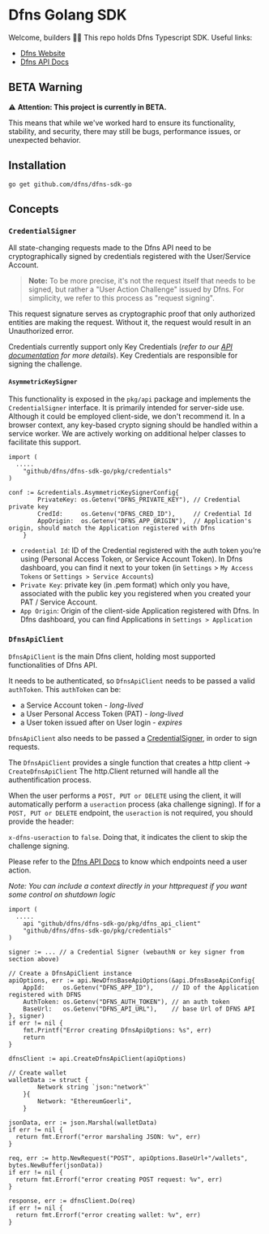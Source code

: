 # Dfns Golang SDK

Welcome, builders 👋🔑 This repo holds Dfns Typescript SDK. Useful links:

- [Dfns Website](https://www.dfns.co)
- [Dfns API Docs](https://docs.dfns.co)

## BETA Warning

:warning: **Attention: This project is currently in BETA.**

This means that while we've worked hard to ensure its functionality, stability, and security, there may still be bugs, performance issues, or unexpected behavior. 


## Installation

```
go get github.com/dfns/dfns-sdk-go
```


## Concepts

### `CredentialSigner`

All state-changing requests made to the Dfns API need to be cryptographically signed by credentials registered with the User/Service Account.

> **Note:** To be more precise, it's not the request itself that needs to be signed, but rather a "User Action Challenge" issued by Dfns. For simplicity, we refer to this process as "request signing".

This request signature serves as cryptographic proof that only authorized entities are making the request. Without it, the request would result in an Unauthorized error.

Credentials currently support only Key Credentials (_refer to our [API documentation](https://docs.dfns.co/dfns-docs/getting-started/authentication-authorization#credentials) for more details_). Key Credentials are responsible for signing the challenge.

#### `AsymmetricKeySigner`

This functionality is exposed in the `pkg/api` package and implements the `CredentialSigner` interface. It is primarily intended for server-side use. Although it could be employed client-side, we don't recommend it. In a browser context, any key-based crypto signing should be handled within a service worker. We are actively working on additional helper classes to facilitate this support.

```golang
import (
  .....
	"github/dfns/dfns-sdk-go/pkg/credentials"
)

conf := &credentials.AsymmetricKeySignerConfig{
		PrivateKey: os.Getenv("DFNS_PRIVATE_KEY"), // Credential private key
		CredId:     os.Getenv("DFNS_CRED_ID"),     // Credential Id
		AppOrigin:  os.Getenv("DFNS_APP_ORIGIN"),  // Application's origin, should match the Application registered with Dfns
	}
```

- `credential Id`: ID of the Credential registered with the auth token you’re using (Personal Access Token, or Service Account Token). In Dfns dashboard, you can find it next to your token (in `Settings` > `My Access Tokens` or `Settings > Service Accounts`)
- `Private Key`: private key (in .pem format) which only you have, associated with the public key you registered when you created your PAT / Service Account.
- `App Origin`: Origin of the client-side Application registered with Dfns. In Dfns dashboard, you can find Applications in `Settings > Application`

### `DfnsApiClient`

`DfnsApiClient` is the main Dfns client, holding most supported functionalities of Dfns API.

It needs to be authenticated, so `DfnsApiClient` needs to be passed a valid `authToken`. This `authToken` can be:

- a Service Account token - _long-lived_
- a User Personal Access Token (PAT) - _long-lived_
- a User token issued after on User login - _expires_

`DfnsApiClient` also needs to be passed a [CredentialSigner](#credentialsigner), in order to sign requests.

The `DfnsApiClient` provides a single function that creates a http client -> `CreateDfnsApiClient`
The http.Client returned will handle all the authentification process.

When the user performs a `POST, PUT or DELETE` using the client, it will automatically perform a `useraction` process (aka challenge signing).
If for a `POST, PUT or DELETE` endpoint, the `useraction` is not required, you should provide the header:

`x-dfns-useraction` to `false`. Doing that, it indicates the client to skip the challenge signing.

Please refer to the [Dfns API Docs](https://docs.dfns.co) to know which endpoints need a user action.

_Note: You can include a context directly in your httprequest if you want some control on shutdown logic_

```golang
import (
  .....
	api "github/dfns/dfns-sdk-go/pkg/dfns_api_client"
	"github/dfns/dfns-sdk-go/pkg/credentials"
)

signer := ... // a Credential Signer (webauthN or key signer from section above)

// Create a DfnsApiClient instance
apiOptions, err := api.NewDfnsBaseApiOptions(&api.DfnsBaseApiConfig{
	AppId:     os.Getenv("DFNS_APP_ID"),     // ID of the Application registered with DFNS
	AuthToken: os.Getenv("DFNS_AUTH_TOKEN"), // an auth token
	BaseUrl:   os.Getenv("DFNS_API_URL"),    // base Url of DFNS API
}, signer)
if err != nil {
	fmt.Printf("Error creating DfnsApiOptions: %s", err)
	return
}

dfnsClient := api.CreateDfnsApiClient(apiOptions)

// Create wallet
walletData := struct {
		Network string `json:"network"`
	}{
		Network: "EthereumGoerli",
	}

jsonData, err := json.Marshal(walletData)
if err != nil {
  return fmt.Errorf("error marshaling JSON: %v", err)
}

req, err := http.NewRequest("POST", apiOptions.BaseUrl+"/wallets", bytes.NewBuffer(jsonData))
if err != nil {
  return fmt.Errorf("error creating POST request: %v", err)
}

response, err := dfnsClient.Do(req)
if err != nil {
  return fmt.Errorf("error creating wallet: %v", err)
}
```